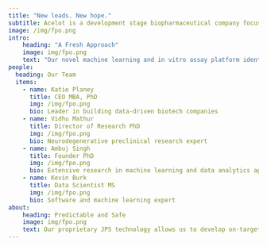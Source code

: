 ```yaml
---
title: "New leads. New hope."
subtitle: Acelot is a development stage biopharmaceutical company focused on therapies for Alzheimer’s Disease and central nervous system disorders. 
image: /img/fpo.png
intro:
    heading: "A Fresh Approach"
    image: img/fpo.png
    text: "Our novel machine learning and in vitro assay platform identifies small molecules that act specifically upon toxic forms of proteins found in neurodegenerative diseases."
people:
  heading: Our Team
  items:
    - name: Katie Planey
      title: CEO MBA, PhD
      img: /img/fpo.png
      bio: Leader in building data-driven biotech companies
    - name: Vidhu Mathur
      title: Director of Research PhD
      img: /img/fpo.png
      bio: Neurodegenerative preclinical research expert
    - name: Ambuj Singh
      title: Founder PhD
      img: /img/fpo.png
      bio: Extensive research in machine learning and data analytics applied to biology and chemistry
    - name: Kevin Burk
      title: Data Scientist MS
      img: /img/fpo.png
      bio: Software and machine learning expert
about:
    heading: Predictable and Safe
    image: img/fpo.png
    text: Our proprietary JPS technology allows us to develop on-target therapies with a high degree of therapeutic predictability. Acelot's drug discovery pipeline includes several compound families for Alzheimer's disease. These compounds span a variety of mechanisms-of-action and have been validated in a number of in vitro assays to date.
---
```



